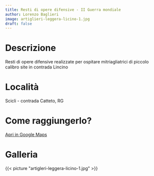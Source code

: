 ```yaml
---
title: Resti di opere difensive - II Guerra mondiale
author: Lorenzo Baglieri
image: artiglieri-leggera-licino-1.jpg
draft: false
---
```


# Descrizione
Resti di opere difensive realizzate per ospitare mitriagliatrici di piccolo calibro site in contrada Lincino

# Località
Scicli - contrada Catteto, RG

# Come raggiungerlo?
[Apri in Google Maps](https://goo.gl/maps/m4muPoQi5JzjpzVS8 )

# Galleria

{{< picture "artigleri-leggera-licino-1.jpg" >}}